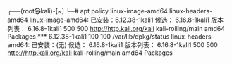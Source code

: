 ┌──(root㉿kali)-[~]
└─# apt policy linux-image-amd64 linux-headers-amd64
linux-image-amd64:
  已安装：6.12.38-1kali1
  候选： 6.16.8-1kali1
  版本列表：
     6.16.8-1kali1 500
        500 http://http.kali.org/kali kali-rolling/main amd64 Packages
 *** 6.12.38-1kali1 100
        100 /var/lib/dpkg/status
linux-headers-amd64:
  已安装：(无)
  候选： 6.16.8-1kali1
  版本列表：
     6.16.8-1kali1 500
        500 http://http.kali.org/kali kali-rolling/main amd64 Packages
                           
